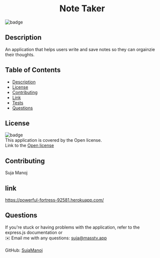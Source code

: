 <h1 align="center">Note Taker</h1>
  
![badge](https://img.shields.io/badge/license-Open-brightgreen)<br />

## Description

An application that helps users write and save notes so they can orgainzie their thoughts.

## Table of Contents

- [Description](#description)
- [License](#license)
- [Contributing](#contributing)
- [Link](#link)
- [Tests](#tests)
- [Questions](#questions)

## License

![badge](https://img.shields.io/badge/license-Open-brightgreen)
<br />
This application is covered by the Open license.
<br />
Link to the <a href='https://www.google.com/search?q=Open+license'>Open license</a>

## Contributing

Suja Manoj

## link

https://powerful-fortress-92581.herokuapp.com/

## Questions

If you're stuck or having problems with the application, refer to the express.js documentation or<br />
✉️ Email me with any questions: suja@masstv.app<br /><br />
GitHub: [SujaManoj](https://github.com/sujamanoj)<br />
<br />
